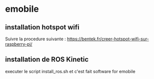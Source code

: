 # emobile
## installation hotspot wifi

Suivre la procedure suivante :
https://bentek.fr/creer-hotspot-wifi-sur-raspberry-pi/

## installation de ROS Kinetic

executer le script install_ros.sh et c'est fait
software for emobile
